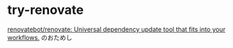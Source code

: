 # try-renovate

[renovatebot/renovate: Universal dependency update tool that fits into your workflows\.](https://github.com/renovatebot/renovate) のおためし
